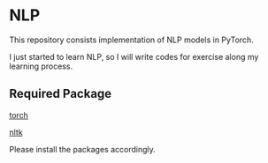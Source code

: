 # NLP

This repository consists implementation of NLP models in PyTorch.

I just started to learn NLP, so I will write codes for exercise along my learning process. 

## Required Package
[torch](https://github.com/pytorch/pytorch)

[nltk](http://www.nltk.org)

Please install the packages accordingly. 
